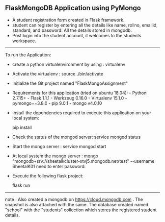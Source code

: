 FlaskMongoDB Application using PyMongo
---
+ A student registration form created in Flask framework.
+ student can register by entering all the details like name, rollno, emailid, standard, and password. All the details stored in mongodb.
+ Post login into the student account, it welcomes to the students workspace.

---
To run the Application:

+ create a python virtualenvironment by using : virtualenv <nameofthevenv>

+ Activate the virtualenv : source ./bin/activate

+ Initialize the Git project named "FlaskMongoAssignment"

+ Requirements for this application (tried on ubuntu 18.04):
            - Python 2.7.15+
            - Flask 1.1.1
            - Werkzeug 0.16.0
            - Virtualenv 15.1.0
            - pymongo==3.8.0
            - pip 9.0.1
            - mongo v4.0.10
            


+ Install the dependencies required to execute this application on your local system:
     
     pip install <dependencyname> 


+ Check the status of the mongod server: service mongod status

+ Start the mongo server : service mongod start

+ At local system the mongo server : mongo "mongodb+srv://sheetalkcluster-xtvj5.mongodb.net/test"  --username SheetalK01
     need to enter password: <ur passowrd>

+ Execute the following flask project:

    flask run


---
note : Also created a mongodb on https://cloud.mongodb.com . The snapshot is also attached with the same. The database created named "school" with the "students" collection which stores the registered student details.
 
